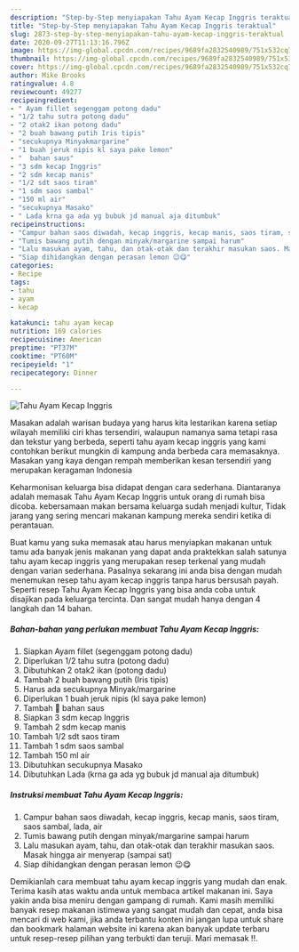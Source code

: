 ```yaml
---
description: "Step-by-Step menyiapakan Tahu Ayam Kecap Inggris teraktual"
title: "Step-by-Step menyiapakan Tahu Ayam Kecap Inggris teraktual"
slug: 2873-step-by-step-menyiapakan-tahu-ayam-kecap-inggris-teraktual
date: 2020-09-27T11:13:16.796Z
image: https://img-global.cpcdn.com/recipes/9689fa2832540989/751x532cq70/tahu-ayam-kecap-inggris-foto-resep-utama.jpg
thumbnail: https://img-global.cpcdn.com/recipes/9689fa2832540989/751x532cq70/tahu-ayam-kecap-inggris-foto-resep-utama.jpg
cover: https://img-global.cpcdn.com/recipes/9689fa2832540989/751x532cq70/tahu-ayam-kecap-inggris-foto-resep-utama.jpg
author: Mike Brooks
ratingvalue: 4.8
reviewcount: 49277
recipeingredient:
- " Ayam fillet segenggam potong dadu"
- "1/2 tahu sutra potong dadu"
- "2 otak2 ikan potong dadu"
- "2 buah bawang putih Iris tipis"
- "secukupnya Minyakmargarine"
- "1 buah jeruk nipis kl saya pake lemon"
- "  bahan saus"
- "3 sdm kecap Inggris"
- "2 sdm kecap manis"
- "1/2 sdt saos tiram"
- "1 sdm saos sambal"
- "150 ml air"
- "secukupnya Masako"
- " Lada krna ga ada yg bubuk jd manual aja ditumbuk"
recipeinstructions:
- "Campur bahan saos diwadah, kecap inggris, kecap manis, saos tiram, saos sambal, lada, air"
- "Tumis bawang putih dengan minyak/margarine sampai harum"
- "Lalu masukan ayam, tahu, dan otak-otak dan terakhir masukan saos. Masak hingga air menyerap (sampai sat)"
- "Siap dihidangkan dengan perasan lemon 😉😋"
categories:
- Recipe
tags:
- tahu
- ayam
- kecap

katakunci: tahu ayam kecap 
nutrition: 169 calories
recipecuisine: American
preptime: "PT37M"
cooktime: "PT60M"
recipeyield: "1"
recipecategory: Dinner

---
```



![Tahu Ayam Kecap Inggris](https://img-global.cpcdn.com/recipes/9689fa2832540989/751x532cq70/tahu-ayam-kecap-inggris-foto-resep-utama.jpg)

Masakan adalah warisan budaya yang harus kita lestarikan karena setiap wilayah memiliki ciri khas tersendiri, walaupun namanya sama tetapi rasa dan tekstur yang berbeda, seperti tahu ayam kecap inggris yang kami contohkan berikut mungkin di kampung anda berbeda cara memasaknya. Masakan yang kaya dengan rempah memberikan kesan tersendiri yang merupakan keragaman Indonesia

Keharmonisan keluarga bisa didapat dengan cara sederhana. Diantaranya adalah memasak Tahu Ayam Kecap Inggris untuk orang di rumah bisa dicoba. kebersamaan makan bersama keluarga sudah menjadi kultur, Tidak jarang yang sering mencari makanan kampung mereka sendiri ketika di perantauan.



Buat kamu yang suka memasak atau harus menyiapkan makanan untuk tamu ada banyak jenis makanan yang dapat anda praktekkan salah satunya tahu ayam kecap inggris yang merupakan resep terkenal yang mudah dengan varian sederhana. Pasalnya sekarang ini anda bisa dengan mudah menemukan resep tahu ayam kecap inggris tanpa harus bersusah payah.
Seperti resep Tahu Ayam Kecap Inggris yang bisa anda coba untuk disajikan pada keluarga tercinta. Dan sangat mudah hanya dengan 4 langkah dan 14 bahan.


<!--inarticleads1-->

##### Bahan-bahan yang perlukan membuat Tahu Ayam Kecap Inggris:

1. Siapkan  Ayam fillet (segenggam potong dadu)
1. Diperlukan 1/2 tahu sutra (potong dadu)
1. Dibutuhkan 2 otak2 ikan (potong dadu)
1. Tambah 2 buah bawang putih (Iris tipis)
1. Harus ada secukupnya Minyak/margarine
1. Diperlukan 1 buah jeruk nipis (kl saya pake lemon)
1. Tambah  🍎 bahan saus
1. Siapkan 3 sdm kecap Inggris
1. Tambah 2 sdm kecap manis
1. Tambah 1/2 sdt saos tiram
1. Tambah 1 sdm saos sambal
1. Tambah 150 ml air
1. Dibutuhkan secukupnya Masako
1. Dibutuhkan  Lada (krna ga ada yg bubuk jd manual aja ditumbuk)




<!--inarticleads2-->

##### Instruksi membuat  Tahu Ayam Kecap Inggris:

1. Campur bahan saos diwadah, kecap inggris, kecap manis, saos tiram, saos sambal, lada, air
1. Tumis bawang putih dengan minyak/margarine sampai harum
1. Lalu masukan ayam, tahu, dan otak-otak dan terakhir masukan saos. Masak hingga air menyerap (sampai sat)
1. Siap dihidangkan dengan perasan lemon 😉😋




Demikianlah cara membuat tahu ayam kecap inggris yang mudah dan enak. Terima kasih atas waktu anda untuk membaca artikel makanan ini. Saya yakin anda bisa meniru dengan gampang di rumah. Kami masih memiliki banyak resep makanan istimewa yang sangat mudah dan cepat, anda bisa mencari di web kami, jika anda terbantu konten ini jangan lupa untuk share dan bookmark halaman website ini karena akan banyak update terbaru untuk resep-resep pilihan yang terbukti dan teruji. Mari memasak !!. 
